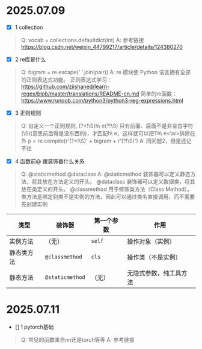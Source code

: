 # 2025.07.09
- [x] 1 collection
>Q: vocab = collections.defaultdict(int)
>A: 参考链接 https://blog.csdn.net/weixin_44799217/article/details/124380270


- [x] 2 re库是什么
>Q: bigram = re.escape(' '.join(pair))
>A: re 模块使 Python 语言拥有全部的正则表达式功能。
    正则表达式学习：https://github.com/ziishaned/learn-regex/blob/master/translations/README-cn.md
    简单的re函数：https://www.runoob.com/python3/python3-reg-expressions.html


- [x] 3 正则规则
>Q: 自定义一个正则规则, (?<!\S)h\ e(?!\S) 只有前面、后面不是非空白字符(\S)(意思前后得是没东西的)，才匹配h\ e，这样就可以把Th\ e<\w>排除在外
>   p = re.compile(r'(?<!\S)' + bigram + r'(?!\S)')
>A: 同问题2，但是还记不住


- [x] 4 函数前@ 跟装饰器什么关系
>Q: @staticmethod @dataclass
>A: @staticmethod 装饰器可以定义静态方法，将其放在方法定义的开头。
    @dataclass 装饰器可以定义数据类，将其放在类定义的开头。
    @classmethod 用于修饰类方法（Class Method）。类方法是绑定到类不是实例的方法，因此可以通过类名直接调用，而不需要先创建实例

| 类型      | 装饰器             | 第一个参数  | 作用          |
| ------- | --------------- | ------ | ----------- |
| 实例方法    | （无）             | `self` | 操作对象（实例）    |
| 静态类方法 | `@classmethod`  | `cls`  | 操作类（不是实例）   |
| 静态方法    | `@staticmethod` | （无）    | 无隐式参数，纯工具方法 |



# 2025.07.11
- [] 1 pytorch基础
>Q: 常见的函数来自nn还是torch等等
>A: 参考链接 



